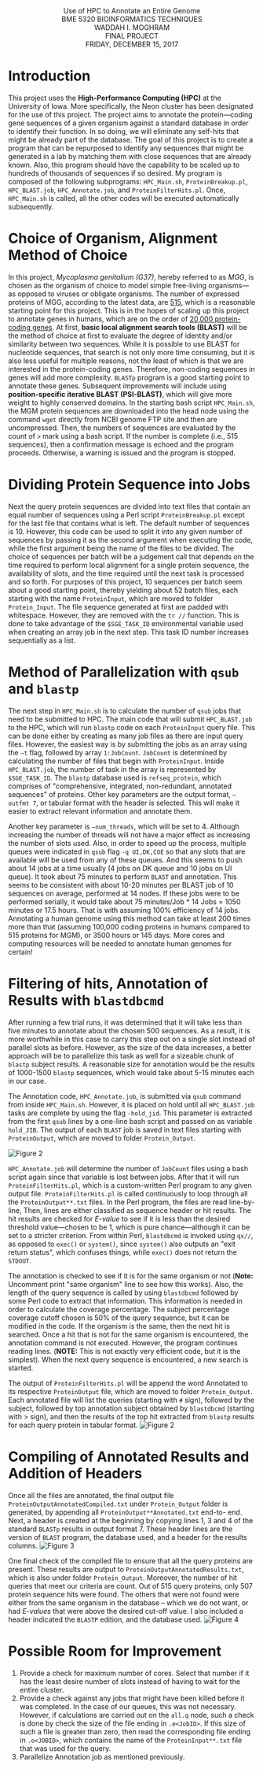 <div align="center"> Use of HPC to Annotate an Entire Genome</div>
<div align="center"> BME 5320 BIOINFORMATICS TECHNIQUES</div>
<div align="center"> WADDAH I. MOGHRAM</div>
<div align="center"> FINAL PROJECT</div>
<div align="center"> FRIDAY, DECEMBER 15, 2017</div>

# Introduction
This project uses the **High-Performance Computing (HPC)** at the University of Iowa. More specifically, the Neon cluster has been designated for the use of this project. The project aims to annotate the protein—coding gene sequences of a given organism against a standard database in order to identify their function. In so doing, we will eliminate any self-hits that might be already part of the database. The goal of this project is to create a program that can be repurposed to identify any sequences that might be generated in a lab by matching them with close sequences that are already known. Also, this program should have the capability to be scaled up to hundreds of thousands of sequences if so desired.
My program is composed of the following subprograms: `HPC_Main.sh`, `ProteinBreakup.pl`, `HPC_BLAST.job`, `HPC_Annotate.job`, and `ProteinFilterHits.pl`. Once, `HPC_Main.sh` is called, all the other codes will be executed automatically subsequently.

# Choice of Organism, Alignment Method of Choice
In this project, *Mycoplasma genitalium (G37)*, hereby referred to as *MGG*, is chosen as the organism of choice to model simple free-living organisms—as opposed to viruses or obligate organisms. The number of expressed proteins of MGG, according to the latest data, are [515](https://www.ncbi.nlm.nih.gov/genome/474?genome_assembly_id=300158), which is a reasonable starting point for this project. This is in the hopes of scaling up this project to annotate genes in humans, which are on the order of [20,000 protein-coding genes](https://www.edinformatics.com/math_science/human_genome.htm).
At first, **basic local alignment search tools (BLAST)** will be the method of choice at first to evaluate the degree of identity and/or similarity between two sequences. While it is possible to use BLAST for nucleotide sequences, that search is not only more time consuming, but it is also less useful for multiple reasons, not the least of which is that we are interested in the protein-coding genes. Therefore, non-coding sequences in genes will add more complexity. `BLASTp` program is a good starting point to annotate these genes. Subsequent improvements will include using **position-specific iterative BLAST (PSI-BLAST)**, which will give more weight to highly conserved domains.
In the starting bash script `HPC_Main.sh`, the MGM protein sequences are downloaded into the head node using the command `wget` directly from NCBI genome FTP site and then are uncompressed. Then, the numbers of sequences are evaluated by the count of `>` mark using a bash script. If the number is complete (i.e., 515 sequences), then a confirmation message is echoed and the program proceeds.
Otherwise, a warning is issued and the program is stopped.

# Dividing Protein Sequence into Jobs
Next the query protein sequences are divided into text files that contain an equal number of sequences using a Perl script `ProteinBreakup.pl` except for the last file that contains what is left. The default number of sequences is 10. However, this code can be used to split it into any given number of sequences by passing it as the second argument when executing the code, while the first argument being the name of the files to be divided.
The choice of sequences per batch will be a judgement call that depends on the time required to perform local alignment for a single protein sequence, the availability of slots, and the time required until the next task is processed and so forth. For purposes of this project, 10 sequences per batch seem about a good starting point, thereby yielding about 52 batch files, each starting with the name `ProteinInput`, which are moved to folder `Protein_Input`. The file sequence generated at first are padded with whitespace.
However, they are removed with the `tr //` function. This is done to take advantage of the
`$SGE_TASK_ID` environmental variable used when creating an array job in the next step. This task ID number increases sequentially as a list.

# Method of Parallelization with `qsub` and `blastp`
The next step in `HPC_Main.sh` is to calculate the number of `qsub` jobs that need to be submitted to HPC. The main code that will submit `HPC_BLAST.job` to the HPC, which will run `blastp` code on each `ProteinInput` query file. This can be done either by creating as many job files as there are input query files. However, the easiest way is by submitting the jobs as an array using the `–t` flag, followed by array `1:JobCount`. `JobCount` is determined by calculating the number of files that begin with `ProteinInput`. Inside `HPC_BLAST.job`, the number of task in the array is represented by
`$SGE_TASK_ID`.
The `blastp` database used is `refseq_protein`, which comprises of "comprehensive, integrated, non-redundant, annotated sequences" of proteins. Other key parameters are the output format, `–outfmt 7`, or tabular format with the header is selected. This will make it easier to extract relevant information and annotate them. 

Another key parameter is `–num_threads`, which will be set to 4. Although increasing the number of threads will not have a major effect as increasing the number of slots used.
Also, in order to speed up the process, multiple queues were indicated in `qsub` flag `-q UI,DK,COE` so that any slots that are available will be used from any of these queues. And this seems to push about 14 jobs at a time usually (4 jobs on DK queue and 10 jobs on UI queue). It took about 75 minutes to perform `BLAST` and annotation. This seems to be consistent with about 10-20 minutes per BLAST job of 10 sequences on average, performed at 14 nodes. If these jobs were to be performed serially, it would take about 75 minutes/Job * 14 Jobs = 1050 minutes or 17.5 hours. That is with assuming 100% efficiency of 14 jobs. Annotating a human genome using this method can take at least 200 times more than that (assuming 100,000 coding proteins in humans compared to 515 proteins for MGM), or 3500 hours or 145 days. More cores and computing resources will be needed to annotate human genomes for certain!

# Filtering of hits, Annotation of Results with `blastdbcmd`
After running a few trial runs, it was determined that it will take less than five minutes to annotate about the chosen 500 sequences. As a result, it is more worthwhile in this case to carry this step out on a single slot instead of parallel slots as before. However, as the size of the data increases, a better approach will be to parallelize this task as well for a sizeable chunk of `blastp` subject results. A reasonable size for annotation would be the results of 1000-1500 `blastp` sequences, which would take about 5-15 minutes each in our case.

The Annotation code, `HPC_Annotate.job`, is submitted via `qsub` command from inside `HPC_Main.sh`.
However, it is placed on hold until all `HPC_BLAST.job` tasks are complete by using the flag
`-hold_jid`. This parameter is extracted from the first `qsub` lines by a one-line bash script and passed on as variable `hold_JIB`. The output of each `BLAST` job is saved in text files starting with `ProteinOutput`, which are moved to folder `Protein_Output`.

![Figure 2](https://github.com/waddahmoghram/G37AnnotationHPC/blob/main/Figure%201.jpg)

`HPC_Annotate.job` will determine the number of `JobCount` files using a bash script again since that variable is lost between jobs. After that it will run `ProteinFilterHits.pl`, which is a custom-written Perl program to any given output file. `ProteinFilterHits.pl` is called continuously to loop through all the `ProteinOutput**.txt` files. In the Perl program, the files are read line-by-line, Then, lines are either classified as sequence header or hit results. The hit results are checked for *E-value* to see if it is less than the desired threshold value—chosen to be 1, which is pure chance—although it can be set to a stricter criterion. From within Perl, `blastdbcmd` is invoked using `qx//`, as opposed to `exec()` or `system()`, since `system()` also outputs an "exit return status", which confuses things, while `exec()` does not return the `STDOUT`.

The annotation is checked to see if it is for the same organism or not (**Note:** Uncomment print "same organism" line to see how this works). Also, the length of the query sequence is called by using `blastdbcmd` followed by some Perl code to extract that information. This information is needed in order to calculate the coverage percentage. The subject percentage coverage cutoff chosen is 50% of the query sequence, but it can be modified in the code. If the organism is the same, then the next hit is searched.
Once a hit that is not for the same organism is encountered, the annotation command is not executed. However, the program continues reading lines. (**NOTE:** This is not exactly very efficient code, but it is the simplest). When the next query sequence is encountered, a new search is started.

The output of `ProteinFilterHits.pl` will be append the word Annotated to its respective `ProteinOutput` file, which are moved to folder `Protein_Output`. Each annotated file will list the queries (starting with `#` sign), followed by the subject, followed by top annotation subject obtained by `blastdbcmd` (starting with > sign), and then the results of the top hit extracted from `blastp` results for each query protein in tabular format.
![Figure 2](https://github.com/waddahmoghram/G37AnnotationHPC/blob/main/Figure%202.jpg)

# Compiling of Annotated Results and Addition of Headers
Once all the files are annotated, the final output file `ProteinOutputAnnotatedCompiled.txt` under `Protein_Output` folder is generated, by appending all `ProteinOutput**Annotated.txt` end-to- end. Next, a header is created at the beginning by copying lines 1, 3 and 4 of the standard `BLASTp` results in output format 7. These header lines are the version of `BLAST` program, the database used, and a header for the results columns.
![Figure 3](https://github.com/waddahmoghram/G37AnnotationHPC/blob/main/Figure%203.jpg)

One final check of the compiled file to ensure that all the query proteins are present. These results are output to `ProteinOutputAnnotatedResults.txt`, which is also under folder `Protein_Output`. Moreover, the number of hit queries that meet our criteria are count. Out of 515 query proteins, only 507 protein sequence hits were found. The others that were not found were either from the same organism in the database – which we do not want, or had *E-values* that were above the desired cut-off value. I also included a header indicated the `BLASTP` edition, and the database used.
![Figure 4](https://github.com/waddahmoghram/G37AnnotationHPC/blob/main/Figure%204.jpg)

# Possible Room for Improvement
1.	Provide a check for maximum number of cores. Select that number if it has the least desire number of slots instead of having to wait for the entire cluster.
2.	Provide a check against any jobs that might have been killed before it was completed. In the case of our queues, this was not necessary. However, if calculations are carried out on the `all.q` node, such a check is done by check the size of the file ending in `.e<JobID>`. If this size of such a file is greater than zero, then read the corresponding file ending in `.o<JOBID>`, which contains the name of the `ProteinInput**.txt` file that was used for the query.
3.	Parallelize Annotation job as mentioned previously.

